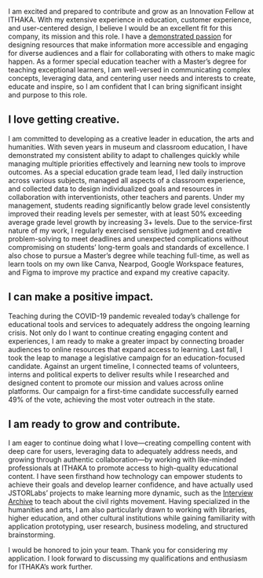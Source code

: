<param ve-config 
       title="Hi, I'm Annette Castro!"
       author="Fellow, Innovation Applicant"                                                                               
       banner="https://iiif.juncture-digital.org/banner/?url=https://live.staticflickr.com/65535/52681838894_e717d074e4_h.jpg"
       layout="vertical">
 
I am excited and prepared to contribute and grow as an Innovation Fellow at ITHAKA. With my extensive experience in education, customer experience, and user-centered design, I believe I would be an excellent fit for this company, its mission and this role. I have a [demonstrated passion](https://www.linkedin.com/in/annette-castro/) for designing resources that make information more accessible and engaging for diverse audiences and a flair for collaborating with others to make magic happen. As a former special education teacher with a Master’s degree for teaching exceptional learners, I am well-versed in communicating complex concepts, leveraging data, and centering user needs and interests to create, educate and inspire, so I am confident that I can bring significant insight and purpose to this role.

<param ve-image 
       url="https://live.staticflickr.com/65535/52681552041_3627f4e958_h.jpg">

## I love getting creative.
I am committed to developing as a creative leader in education, the arts and humanities. With seven years in museum and classroom education, I have demonstrated my consistent ability to adapt to challenges quickly while managing multiple priorities effectively and learning new tools to improve outcomes. As a special education grade team lead, I led daily instruction across various subjects, managed all aspects of a classroom experience, and collected data to design individualized goals and resources in collaboration with interventionists, other teachers and parents. Under my management, students reading significantly below grade level consistently improved their reading levels per semester, with at least 50% exceeding average grade level growth by increasing 3+ levels. Due to the service-first nature of my work, I regularly exercised sensitive judgment and creative problem-solving to meet deadlines and unexpected complications without compromising on students’ long-term goals and standards of excellence. I also chose to pursue a Master’s degree while teaching full-time, as well as learn tools on my own like Canva, Nearpod, Google Workspace features, and Figma to improve my practice and expand my creative capacity.

<param ve-image 
       license="private" 
       url="https://live.staticflickr.com/65535/52681831789_e9b73ba521_h.jpg">

## I can make a positive impact.
Teaching during the COVID-19 pandemic revealed today’s challenge for educational tools and services to adequately address the ongoing learning crisis. Not only do I want to continue creating engaging content and experiences, I am ready to make a greater impact by connecting broader audiences to online resources that expand access to learning. Last fall, I took the leap to manage a legislative campaign for an education-focused candidate. Against an urgent timeline, I connected teams of volunteers, interns and political experts to deliver results while I researched and designed content to promote our mission and values across online platforms. Our campaign for a first-time candidate successfully earned 49% of the vote, achieving the most voter outreach in the state.

<param ve-image 
       url="https://live.staticflickr.com/65535/52681831814_99ee7168bd_h.jpg"
       >

## I am ready to grow and contribute.

 <param ve-image 
       url="https://live.staticflickr.com/65535/52681022737_1eaf76e789_k.jpg"
       >                                                                                   

I am eager to continue doing what I love—creating compelling content with deep care for users, leveraging data to adequately address needs, and growing through authentic collaboration—by working with like-minded professionals at ITHAKA to promote access to high-quality educational content. I have seen firsthand how technology can empower students to achieve their goals and develop learner confidence, and have actually used JSTORLabs’ projects to make learning more dynamic, such as the [Interview Archive](https://labs.jstor.org/interview/mlk/) to teach about the civil rights movement. Having specialized in the humanities and arts, I am also particularly drawn to working with libraries, higher education, and other cultural institutions while gaining familiarity with application prototyping, user research, business modeling, and structured brainstorming.
                                                                                     

I would be honored to join your team. Thank you for considering my application. I look forward to discussing my qualifications and enthusiasm for ITHAKA’s work further.

